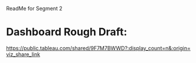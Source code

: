 ReadMe for Segment 2 

# Dashboard Rough Draft: 
https://public.tableau.com/shared/9F7M7BWWD?:display_count=n&:origin=viz_share_link

